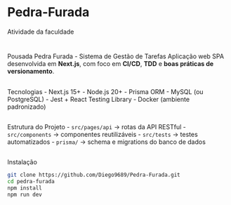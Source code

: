 # Pedra-Furada
Atividade da faculdade
#  
Pousada Pedra Furada - Sistema de Gestão de Tarefas 
Aplicação web SPA desenvolvida em **Next.js**, com foco em **CI/CD**, **TDD** e **boas 
práticas de versionamento**. 
##  
Tecnologias - Next.js 15+ - Node.js 20+ - Prisma ORM - MySQL (ou PostgreSQL) - Jest + React Testing Library - Docker (ambiente padronizado) 
##  
Estrutura do Projeto - `src/pages/api` → rotas da API RESTful - `src/components` → componentes reutilizáveis - `src/tests` → testes automatizados - `prisma/` → schema e migrations do banco de dados 
##  
Instalação 
```bash 
git clone https://github.com/Diego9689/Pedra-Furada.git 
cd pedra-furada 
npm install 
npm run dev